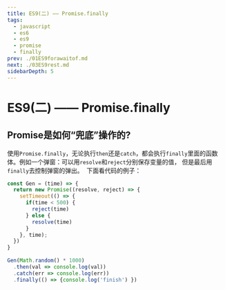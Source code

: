 ```yaml
---
title: ES9(二) —— Promise.finally
tags: 
  - javascript
  - es6
  - es9
  - promise
  - finally
prev: ./01ES9forawaitof.md
next: ./03ES9rest.md
sidebarDepth: 5
---
```

# ES9(二) —— Promise.finally

## Promise是如何“兜底”操作的?
使用`Promise.finally`，无论执行`then`还是`catch`，都会执行`finally`里面的函数体。
​
例如一个弹窗：可以用`resolve`和`reject`分别保存变量的值，
但是最后用`finally`去控制弹窗的弹出。
​
下面看代码的例子：
```js
const Gen = (time) => {
  return new Promise((resolve, reject) => {
    setTimeout(() => {
      if(time < 500) {
        reject(time)
      } else {
        resolve(time)
      }
    }, time);
  })
}
​
Gen(Math.random() * 1000)
  .then(val => console.log(val))
  .catch(err => console.log(err))
  .finally(() => {console.log('finish') })
```

<Vssue :options="{ locale: 'zh' }"/>